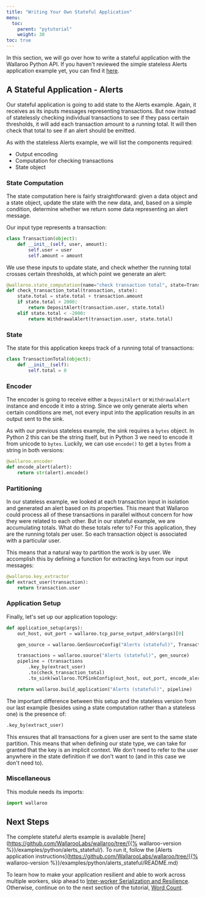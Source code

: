 ```yaml
---
title: "Writing Your Own Stateful Application"
menu:
  toc:
    parent: "pytutorial"
    weight: 30
toc: true
---
```

In this section, we will go over how to write a stateful application with the Wallaroo Python API. If you haven't reviewed the simple stateless Alerts application example yet, you can find it [here](/python-tutorial/writing-your-own-application/).

## A Stateful Application - Alerts

Our stateful application is going to add state to the Alerts example. Again, it receives as its inputs messages representing transactions. But now instead of statelessly checking individual transactions to see if they pass certain thresholds, it will add each transaction amount to a running total. It will then check that total to see if an alert should be emitted.

As with the stateless Alerts example, we will list the components required:

* Output encoding
* Computation for checking transactions
* State object

### State Computation

The state computation here is fairly straightforward: given a data object and a state object, update the state with the new data, and, based on a simple condition, determine whether we return some data representing an alert message.

Our input type represents a transaction:
```python
class Transaction(object):
    def __init__(self, user, amount):
        self.user = user
        self.amount = amount
```

We use these inputs to update state, and check whether the running total crosses certain thresholds, at which point we generate an alert:

```python
@wallaroo.state_computation(name="check transaction total", state=TransactionTotal)
def check_transaction_total(transaction, state):
    state.total = state.total + transaction.amount
    if state.total > 2000:
        return DepositAlert(transaction.user, state.total)
    elif state.total < -2000:
        return WithdrawalAlert(transaction.user, state.total)
```

### State

The state for this application keeps track of a running total of transactions:

```python
class TransactionTotal(object):
    def __init__(self):
        self.total = 0
```

### Encoder
The encoder is going to receive either a `DepositAlert` or `WithdrawalAlert` instance and encode it into a string. Since we only generate alerts when certain conditions are met, not every input into the application results in an output sent to the sink.

As with our previous stateless example, the sink requires a `bytes` object. In Python 2 this can be the string itself, but in Python 3 we need to encode it from unicode to `bytes`. Luckily, we can use `encode()` to get a `bytes` from a string in both versions:

```python
@wallaroo.encoder
def encode_alert(alert):
    return str(alert).encode()
```

### Partitioning
In our stateless example, we looked at each transaction input in isolation and generated an alert based on its properties. This meant that Wallaroo could process all of these transactions in parallel without concern for how they were related to each other. But in our stateful example, we are accumulating totals. What do these totals refer to? For this application, they are the running totals per user. So each transaction object is associated with a particular user.

This means that a natural way to partition the work is by user. We accomplish this by defining a function for extracting keys from our input messages:

```python
@wallaroo.key_extractor
def extract_user(transaction):
    return transaction.user
```

### Application Setup

Finally, let's set up our application topology:

```python
def application_setup(args):
    out_host, out_port = wallaroo.tcp_parse_output_addrs(args)[0]

    gen_source = wallaroo.GenSourceConfig("Alerts (stateful)", TransactionsGenerator())

    transactions = wallaroo.source("Alerts (stateful)", gen_source)
    pipeline = (transactions
        .key_by(extract_user)
        .to(check_transaction_total)
        .to_sink(wallaroo.TCPSinkConfig(out_host, out_port, encode_alert)))

    return wallaroo.build_application("Alerts (stateful)", pipeline)
```

The important difference between this setup and the stateless version from our last example (besides using a state computation rather than a stateless one) is the presence of: 

```python
.key_by(extract_user)
```

This ensures that all transactions for a given user are sent to the same state
partition. This means that when defining our state type, we can take for granted that the key is an implicit context. We don't need to refer to the user
anywhere in the state definition if we don't want to (and in this case we don't need to).

### Miscellaneous

This module needs its imports:

```python
import wallaroo
```

## Next Steps

The complete stateful alerts example is available [here](https://github.com/WallarooLabs/wallaroo/tree/{{% wallaroo-version %}}/examples/python/alerts_stateful/). To run it, follow the [Alerts application instructions](https://github.com/WallarooLabs/wallaroo/tree/{{% wallaroo-version %}}/examples/python/alerts_stateful/README.md)

To learn how to make your application resilient and able to work across multiple workers, skip ahead to [Inter-worker Serialization and Resilience](/python-tutorial/interworker-serialization-and-resilience/). Otherwise, continue on to the next section of the tutorial, [Word Count](/python-tutorial/word-count/).
